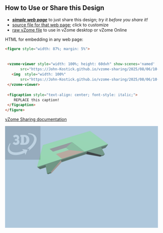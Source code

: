 
## How to Use or Share this Design

 - [***simple web page***](<https://John-Kostick.github.io/vzome-sharing/2025/08/06/10-35-26-Tetraxis-Puzzle-study-6.2/>) to just share this design; *try it before you share it!*
 - [source file for that web page](<https://github.com/John-Kostick/vzome-sharing/edit/main/2025/08/06/10-35-26-Tetraxis-Puzzle-study-6.2/index.md>); click to customize
 - [raw vZome file](<https://raw.githubusercontent.com/John-Kostick/vzome-sharing/main/2025/08/06/10-35-26-Tetraxis-Puzzle-study-6.2/Tetraxis-Puzzle-study-6.2.vZome>) to use in vZome desktop or vZome Online
 
 HTML for embedding in any web page:
 ```html
<figure style="width: 87%; margin: 5%">
  
  
  <vzome-viewer style="width: 100%; height: 60dvh" show-scenes='named'
        src="https://John-Kostick.github.io/vzome-sharing/2025/08/06/10-35-26-Tetraxis-Puzzle-study-6.2/Tetraxis-Puzzle-study-6.2.vZome" >
    <img  style="width: 100%"
        src="https://John-Kostick.github.io/vzome-sharing/2025/08/06/10-35-26-Tetraxis-Puzzle-study-6.2/Tetraxis-Puzzle-study-6.2.png" >
  </vzome-viewer>

  <figcaption style="text-align: center; font-style: italic;">
     REPLACE this caption!
  </figcaption>
</figure>

 ```

[vZome Sharing documentation](https://vzome.github.io/vzome/sharing.html#how-it-works)

![Image](<Tetraxis-Puzzle-study-6.2.png>)

